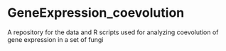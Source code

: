 # GeneExpression_coevolution
A repository for the data and R scripts used for analyzing coevolution of gene expression in a set of fungi
